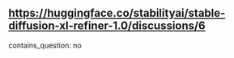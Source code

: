 ## https://huggingface.co/stabilityai/stable-diffusion-xl-refiner-1.0/discussions/6

contains_question: no